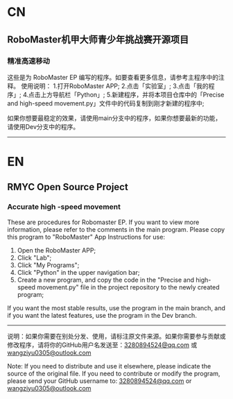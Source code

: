 # CN
## RoboMaster机甲大师青少年挑战赛开源项目
### 精准高速移动
这些是为 RoboMaster EP 编写的程序。如要查看更多信息，请参考主程序中的注释。
使用说明：
1.打开RoboMaster APP;
2.点击「实验室」;
3.点击「我的程序」;
4.点击上方导航栏「Python」;
5.新建程序，并将本项目仓库中的「Precise and high-speed movement.py」文件中的代码复制到刚才新建的程序中;

如果你想要最稳定的效果，请使用main分支中的程序，如果你想要最新的功能，请使用Dev分支中的程序。
****
# EN
## RMYC Open Source Project
### Accurate high -speed movement
These are procedures for Robomaster EP. If you want to view more information, please refer to the comments in the main program.
Please copy this program to "RoboMaster" App
Instructions for use:
1. Open the RoboMaster APP;
2. Click "Lab";
3. Click "My Programs";
4. Click "Python" in the upper navigation bar;
5. Create a new program, and copy the code in the "Precise and high-speed movement.py" file in the project repository to the newly created program;

If you want the most stable results, use the program in the main branch, and if you want the latest features, use the program in the Dev branch.
****
说明：如果你需要在别处分发、使用，请标注原文件来源。如果你需要参与贡献或修改程序，请将你的GitHub用户名发送至：3280894524@qq.com 或 wangziyu0305@outlook.com

Note: If you need to distribute and use it elsewhere, please indicate the source of the original file. If you need to contribute or modify the program, please send your GitHub username to: 3280894524@qq.com or wangziyu0305@outlook.com
